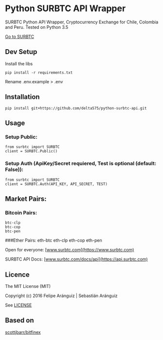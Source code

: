 # Python SURBTC API Wrapper

SURBTC Python API Wrapper, Cryptocurrency Exchange for Chile, Colombia and Peru.
Tested on Python 3.5

[Go to SURBTC](https://www.surbtc.com)

## Dev Setup

Install the libs

    pip install -r requirements.txt

Rename .env.example > .env

## Installation

    pip install git+https://github.com/delta575/python-surbtc-api.git

## Usage

### Setup Public:

    from surbtc import SURBTC
    client = SURBTC.Public()

### Setup Auth (ApiKey/Secret requiered, Test is optional (default: False)):

    from surbtc import SURBTC
    client = SURBTC.Auth(API_KEY, API_SECRET, TEST)

## Market Pairs:

 ### Bitcoin Pairs:
    btc-clp
    btc-cop
    btc-pen

 ###Ether Pairs:
    eth-btc
    eth-clp
    eth-cop
    eth-pen

Open for everyone:
[www.surbtc.com](https://www.surbtc.com)

SURBTC API Docs:
[www.surbtc.com/docs/api](https://api.surbtc.com)

## Licence

The MIT License (MIT)

Copyright (c) 2016 Felipe Aránguiz | Sebastián Aránguiz

See [LICENSE](LICENSE)

## Based on

[scottjbarr/bitfinex](https://github.com/scottjbarr/bitfinex)
